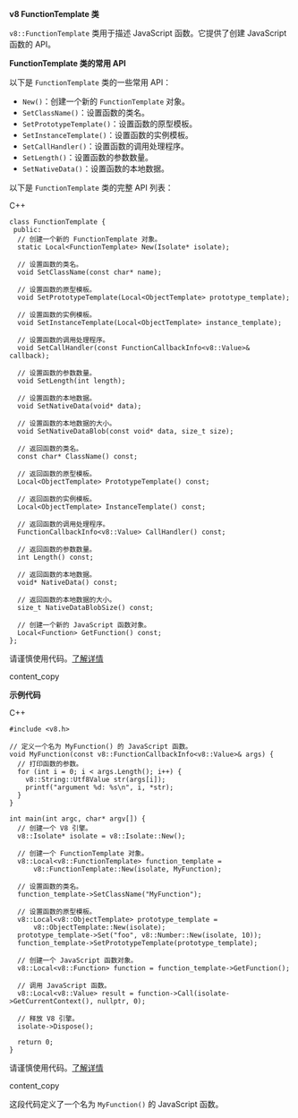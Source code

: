 **v8 FunctionTemplate 类**

`v8::FunctionTemplate` 类用于描述 JavaScript 函数。它提供了创建 JavaScript 函数的 API。

**FunctionTemplate 类的常用 API**

以下是 `FunctionTemplate` 类的一些常用 API：

- `New()`：创建一个新的 `FunctionTemplate` 对象。
- `SetClassName()`：设置函数的类名。
- `SetPrototypeTemplate()`：设置函数的原型模板。
- `SetInstanceTemplate()`：设置函数的实例模板。
- `SetCallHandler()`：设置函数的调用处理程序。
- `SetLength()`：设置函数的参数数量。
- `SetNativeData()`：设置函数的本地数据。

以下是 `FunctionTemplate` 类的完整 API 列表：

C++

```
class FunctionTemplate {
 public:
  // 创建一个新的 FunctionTemplate 对象。
  static Local<FunctionTemplate> New(Isolate* isolate);

  // 设置函数的类名。
  void SetClassName(const char* name);

  // 设置函数的原型模板。
  void SetPrototypeTemplate(Local<ObjectTemplate> prototype_template);

  // 设置函数的实例模板。
  void SetInstanceTemplate(Local<ObjectTemplate> instance_template);

  // 设置函数的调用处理程序。
  void SetCallHandler(const FunctionCallbackInfo<v8::Value>& callback);

  // 设置函数的参数数量。
  void SetLength(int length);

  // 设置函数的本地数据。
  void SetNativeData(void* data);

  // 设置函数的本地数据的大小。
  void SetNativeDataBlob(const void* data, size_t size);

  // 返回函数的类名。
  const char* ClassName() const;

  // 返回函数的原型模板。
  Local<ObjectTemplate> PrototypeTemplate() const;

  // 返回函数的实例模板。
  Local<ObjectTemplate> InstanceTemplate() const;

  // 返回函数的调用处理程序。
  FunctionCallbackInfo<v8::Value> CallHandler() const;

  // 返回函数的参数数量。
  int Length() const;

  // 返回函数的本地数据。
  void* NativeData() const;

  // 返回函数的本地数据的大小。
  size_t NativeDataBlobSize() const;

  // 创建一个新的 JavaScript 函数对象。
  Local<Function> GetFunction() const;
};
```

请谨慎使用代码。[了解详情](https://bard.google.com/faq#coding)

content_copy

**示例代码**

C++

```
#include <v8.h>

// 定义一个名为 MyFunction() 的 JavaScript 函数。
void MyFunction(const v8::FunctionCallbackInfo<v8::Value>& args) {
  // 打印函数的参数。
  for (int i = 0; i < args.Length(); i++) {
    v8::String::Utf8Value str(args[i]);
    printf("argument %d: %s\n", i, *str);
  }
}

int main(int argc, char* argv[]) {
  // 创建一个 V8 引擎。
  v8::Isolate* isolate = v8::Isolate::New();

  // 创建一个 FunctionTemplate 对象。
  v8::Local<v8::FunctionTemplate> function_template =
      v8::FunctionTemplate::New(isolate, MyFunction);

  // 设置函数的类名。
  function_template->SetClassName("MyFunction");

  // 设置函数的原型模板。
  v8::Local<v8::ObjectTemplate> prototype_template =
      v8::ObjectTemplate::New(isolate);
  prototype_template->Set("foo", v8::Number::New(isolate, 10));
  function_template->SetPrototypeTemplate(prototype_template);

  // 创建一个 JavaScript 函数对象。
  v8::Local<v8::Function> function = function_template->GetFunction();

  // 调用 JavaScript 函数。
  v8::Local<v8::Value> result = function->Call(isolate->GetCurrentContext(), nullptr, 0);

  // 释放 V8 引擎。
  isolate->Dispose();

  return 0;
}
```

请谨慎使用代码。[了解详情](https://bard.google.com/faq#coding)

content_copy

这段代码定义了一个名为 `MyFunction()` 的 JavaScript 函数。